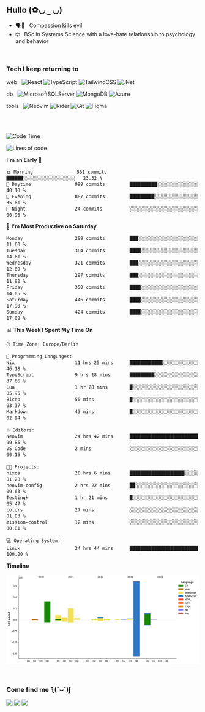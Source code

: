 <h2>Hullo (✿◡‿◡)</h2>

<ul>
  <li>🗣️💯 &nbsp; Compassion kills evil</li>
  <li>🤓 &nbsp; BSc in Systems Science with a love-hate relationship to psychology and behavior</li>
</ul>
<br/>

<h3>Tech I keep returning to</h3>

web &nbsp;
![React](https://img.shields.io/badge/react-%2320232a.svg?style=for-the-badge&logo=react&logoColor=%2361DAFB)
![TypeScript](https://img.shields.io/badge/typescript-%23007ACC.svg?style=for-the-badge&logo=typescript&logoColor=white)
![TailwindCSS](https://img.shields.io/badge/tailwindcss-%2338B2AC.svg?style=for-the-badge&logo=tailwind-css&logoColor=white)
![.Net](https://img.shields.io/badge/.NET-5C2D91?style=for-the-badge&logo=.net&logoColor=white)

db &nbsp;
  ![MicrosoftSQLServer](https://img.shields.io/badge/Microsoft%20SQL%20Server-CC2927?style=for-the-badge&logo=microsoft%20sql%20server&logoColor=white)
![MongoDB](https://img.shields.io/badge/MongoDB-%234ea94b.svg?style=for-the-badge&logo=mongodb&logoColor=white)
  ![Azure](https://img.shields.io/badge/azure-%230072C6.svg?style=for-the-badge&logo=microsoftazure&logoColor=white)
  
tools &nbsp;
![Neovim](https://img.shields.io/badge/Neovim-57A143?logo=neovim&logoColor=white&style=for-the-badge)
  ![Rider](https://img.shields.io/badge/Rider-000000.svg?style=for-the-badge&logo=Rider&logoColor=white&color=black&labelColor=crimson)
  	![Git](https://img.shields.io/badge/git-%23F05033.svg?style=for-the-badge&logo=git&logoColor=white)
![Figma](https://img.shields.io/badge/figma-%23F24E1E.svg?style=for-the-badge&logo=figma&logoColor=white)

<br/><br/>

<!--START_SECTION:waka-->
![Code Time](http://img.shields.io/badge/Code%20Time-1%2C396%20hrs%206%20mins-blue)

![Lines of code](https://img.shields.io/badge/From%20Hello%20World%20I%27ve%20Written-3.9%20million%20lines%20of%20code-blue)

**I'm an Early 🐤** 

```text
🌞 Morning                581 commits         ██████░░░░░░░░░░░░░░░░░░░   23.32 % 
🌆 Daytime                999 commits         ██████████░░░░░░░░░░░░░░░   40.10 % 
🌃 Evening                887 commits         █████████░░░░░░░░░░░░░░░░   35.61 % 
🌙 Night                  24 commits          ░░░░░░░░░░░░░░░░░░░░░░░░░   00.96 % 
```
📅 **I'm Most Productive on Saturday** 

```text
Monday                   289 commits         ███░░░░░░░░░░░░░░░░░░░░░░   11.60 % 
Tuesday                  364 commits         ████░░░░░░░░░░░░░░░░░░░░░   14.61 % 
Wednesday                321 commits         ███░░░░░░░░░░░░░░░░░░░░░░   12.89 % 
Thursday                 297 commits         ███░░░░░░░░░░░░░░░░░░░░░░   11.92 % 
Friday                   350 commits         ████░░░░░░░░░░░░░░░░░░░░░   14.05 % 
Saturday                 446 commits         ████░░░░░░░░░░░░░░░░░░░░░   17.90 % 
Sunday                   424 commits         ████░░░░░░░░░░░░░░░░░░░░░   17.02 % 
```


📊 **This Week I Spent My Time On** 

```text
🕑︎ Time Zone: Europe/Berlin

💬 Programming Languages: 
Nix                      11 hrs 25 mins      ████████████░░░░░░░░░░░░░   46.18 % 
TypeScript               9 hrs 18 mins       █████████░░░░░░░░░░░░░░░░   37.66 % 
Lua                      1 hr 28 mins        █░░░░░░░░░░░░░░░░░░░░░░░░   05.95 % 
Bicep                    50 mins             █░░░░░░░░░░░░░░░░░░░░░░░░   03.37 % 
Markdown                 43 mins             █░░░░░░░░░░░░░░░░░░░░░░░░   02.94 % 

🔥 Editors: 
Neovim                   24 hrs 42 mins      █████████████████████████   99.85 % 
VS Code                  2 mins              ░░░░░░░░░░░░░░░░░░░░░░░░░   00.15 % 

🐱‍💻 Projects: 
nixos                    20 hrs 6 mins       ████████████████████░░░░░   81.28 % 
neovim-config            2 hrs 22 mins       ██░░░░░░░░░░░░░░░░░░░░░░░   09.63 % 
Testingk                 1 hr 21 mins        █░░░░░░░░░░░░░░░░░░░░░░░░   05.47 % 
colors                   27 mins             ░░░░░░░░░░░░░░░░░░░░░░░░░   01.83 % 
mission-control          12 mins             ░░░░░░░░░░░░░░░░░░░░░░░░░   00.81 % 

💻 Operating System: 
Linux                    24 hrs 44 mins      █████████████████████████   100.00 % 
```

**Timeline**

![Lines of Code chart](https://raw.githubusercontent.com/hedonicadapter/hedonicadapter/main/assets/bar_graph.png)


<!--END_SECTION:waka-->

<br/>
<h3>Come find me ƪ(˘⌣˘)ʃ </h3>

<a href="https://hedonicadapter.com/"><img src="https://img.shields.io/badge/-Portfolio-3423A6?style=flat-square&logo=Google-Chrome&logoColor=white"/></a>
<a href="www.linkedin.com/in/sam-herman"><img src="https://img.shields.io/badge/-Sam%20Herman-0077B5?style=flat-square&logo=Linkedin&logoColor=white"/></a>
<a href="mailto:mailservice.samherman@gamil.com"><img src="https://img.shields.io/badge/-mailservice.samherman@gamil.com-D14836?style=flat-square&logo=Gmail&logoColor=white"/></a>

<!--
**cdthomp1/cdthomp1** is a ✨ _special_ ✨ repository because its `README.md` (this file) appears on your GitHub profile.


----
Credit: [cdthomp1](https://github.com/cdthomp1)

Last Edited on: 19/11/2020
